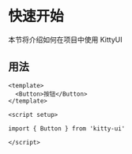 # 快速开始

本节将介绍如何在项目中使用 KittyUI

## 用法

```
<template>
  <Button>按钮</Button>
</template>

<script setup>

import { Button } from 'kitty-ui'

</script>
```
